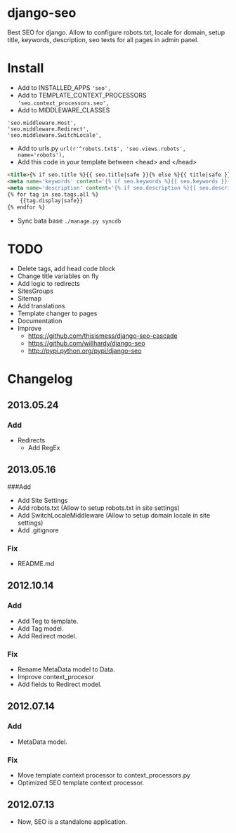 # django-seo
Best SEO for django. Allow to configure robots.txt, locale for domain, setup title, keywords, description, seo texts for all pages in admin panel.


# Install
* Add to INSTALLED_APPS ```'seo',```
* Add to TEMPLATE_CONTEXT_PROCESSORS ```'seo.context_processors.seo',```
* Add to MIDDLEWARE_CLASSES
```
'seo.middleware.Host',
'seo.middleware.Redirect',
'seo.middleware.SwitchLocale',
```
* Add to urls.py ```url(r'^robots.txt$', 'seo.views.robots', name='robots'),```
* Add this code in your template between &lt;head&gt; and &lt;/head&gt;
```html
<title>{% if seo.title %}{{ seo.title|safe }}{% else %}{{ title|safe }}{% endif %} &rarr; {{site.name}}</title>
<meta name='keywords' content='{% if seo.keywords %}{{ seo.keywords }}{% else %}{{ keywords }}{% endif %}'>
<meta name='description' content='{% if seo.description %}{{ seo.description }}{% else %}{{ description }}{% endif %}'>
{% for tag in seo.tags.all %}
	{{tag.display|safe}}
{% endfor %}
```
* Sync bata base ```./manage.py syncdb```


# TODO
* Delete tags, add head code block
* Change title variables on fly
* Add logic to redirects
* SitesGroups
* Sitemap
* Add translations
* Template changer to pages
* Documentation
* Improve
	* https://github.com/thisismess/django-seo-cascade
	* https://github.com/willhardy/django-seo
	* http://pypi.python.org/pypi/django-seo


# Changelog
## 2013.05.24
### Add
* Redirects
	* Add RegEx

## 2013.05.16
###Add
* Add Site Settings
* Add robots.txt (Allow to setup robots.txt in site settings)
* Add SwitchLocaleMiddleware (Allow to setup domain locale in site settings)
* Add .gitignore

### Fix
* README.md

## 2012.10.14
### Add
* Add Teg to template.
* Add Tag model.
* Add Redirect model.

### Fix
* Rename MetaData model to Data.
* Improve context_procesor
* Add fields to Redirect model.

## 2012.07.14
### Add
* MetaData model.

### Fix
* Move template context  processor to context_processors.py
* Optimized SEO template context  processor.

## 2012.07.13
* Now, SEO is a standalone application.